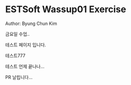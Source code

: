 # ESTSoft Wassup01 Exercise

Author: Byung Chun Kim

금요일 수업..

테스트 페이지 입니다.

테스트777

테스트 언제 끝나나...

PR 날립니다...
